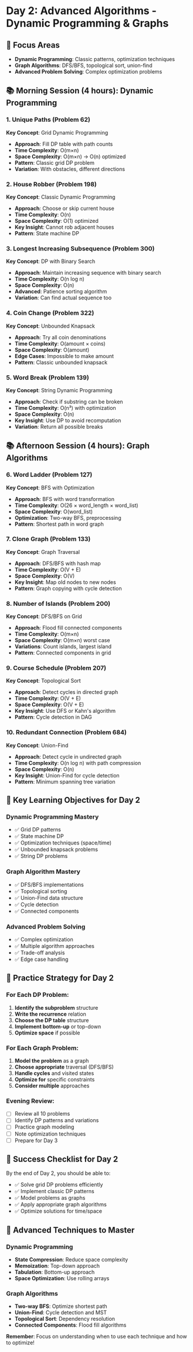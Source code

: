 # Day 2: Advanced Algorithms - Dynamic Programming & Graphs

## 🎯 Focus Areas
- **Dynamic Programming**: Classic patterns, optimization techniques
- **Graph Algorithms**: DFS/BFS, topological sort, union-find
- **Advanced Problem Solving**: Complex optimization problems

## 📚 Morning Session (4 hours): Dynamic Programming

### 1. Unique Paths (Problem 62)
**Key Concept**: Grid Dynamic Programming
- **Approach**: Fill DP table with path counts
- **Time Complexity**: O(m×n)
- **Space Complexity**: O(m×n) → O(n) optimized
- **Pattern**: Classic grid DP problem
- **Variation**: With obstacles, different directions

### 2. House Robber (Problem 198)
**Key Concept**: Classic Dynamic Programming
- **Approach**: Choose or skip current house
- **Time Complexity**: O(n)
- **Space Complexity**: O(1) optimized
- **Key Insight**: Cannot rob adjacent houses
- **Pattern**: State machine DP

### 3. Longest Increasing Subsequence (Problem 300)
**Key Concept**: DP with Binary Search
- **Approach**: Maintain increasing sequence with binary search
- **Time Complexity**: O(n log n)
- **Space Complexity**: O(n)
- **Advanced**: Patience sorting algorithm
- **Variation**: Can find actual sequence too

### 4. Coin Change (Problem 322)
**Key Concept**: Unbounded Knapsack
- **Approach**: Try all coin denominations
- **Time Complexity**: O(amount × coins)
- **Space Complexity**: O(amount)
- **Edge Cases**: Impossible to make amount
- **Pattern**: Classic unbounded knapsack

### 5. Word Break (Problem 139)
**Key Concept**: String Dynamic Programming
- **Approach**: Check if substring can be broken
- **Time Complexity**: O(n³) with optimization
- **Space Complexity**: O(n)
- **Key Insight**: Use DP to avoid recomputation
- **Variation**: Return all possible breaks

## 📚 Afternoon Session (4 hours): Graph Algorithms

### 6. Word Ladder (Problem 127)
**Key Concept**: BFS with Optimization
- **Approach**: BFS with word transformation
- **Time Complexity**: O(26 × word_length × word_list)
- **Space Complexity**: O(word_list)
- **Optimization**: Two-way BFS, preprocessing
- **Pattern**: Shortest path in word graph

### 7. Clone Graph (Problem 133)
**Key Concept**: Graph Traversal
- **Approach**: DFS/BFS with hash map
- **Time Complexity**: O(V + E)
- **Space Complexity**: O(V)
- **Key Insight**: Map old nodes to new nodes
- **Pattern**: Graph copying with cycle detection

### 8. Number of Islands (Problem 200)
**Key Concept**: DFS/BFS on Grid
- **Approach**: Flood fill connected components
- **Time Complexity**: O(m×n)
- **Space Complexity**: O(m×n) worst case
- **Variations**: Count islands, largest island
- **Pattern**: Connected components in grid

### 9. Course Schedule (Problem 207)
**Key Concept**: Topological Sort
- **Approach**: Detect cycles in directed graph
- **Time Complexity**: O(V + E)
- **Space Complexity**: O(V + E)
- **Key Insight**: Use DFS or Kahn's algorithm
- **Pattern**: Cycle detection in DAG

### 10. Redundant Connection (Problem 684)
**Key Concept**: Union-Find
- **Approach**: Detect cycle in undirected graph
- **Time Complexity**: O(n log n) with path compression
- **Space Complexity**: O(n)
- **Key Insight**: Union-Find for cycle detection
- **Pattern**: Minimum spanning tree variation

## 🎯 Key Learning Objectives for Day 2

### Dynamic Programming Mastery
- ✅ Grid DP patterns
- ✅ State machine DP
- ✅ Optimization techniques (space/time)
- ✅ Unbounded knapsack problems
- ✅ String DP problems

### Graph Algorithm Mastery
- ✅ DFS/BFS implementations
- ✅ Topological sorting
- ✅ Union-Find data structure
- ✅ Cycle detection
- ✅ Connected components

### Advanced Problem Solving
- ✅ Complex optimization
- ✅ Multiple algorithm approaches
- ✅ Trade-off analysis
- ✅ Edge case handling

## 📝 Practice Strategy for Day 2

### For Each DP Problem:
1. **Identify the subproblem** structure
2. **Write the recurrence** relation
3. **Choose the DP table** structure
4. **Implement bottom-up** or top-down
5. **Optimize space** if possible

### For Each Graph Problem:
1. **Model the problem** as a graph
2. **Choose appropriate** traversal (DFS/BFS)
3. **Handle cycles** and visited states
4. **Optimize for** specific constraints
5. **Consider multiple** approaches

### Evening Review:
- [ ] Review all 10 problems
- [ ] Identify DP patterns and variations
- [ ] Practice graph modeling
- [ ] Note optimization techniques
- [ ] Prepare for Day 3

## 🚀 Success Checklist for Day 2

By the end of Day 2, you should be able to:
- ✅ Solve grid DP problems efficiently
- ✅ Implement classic DP patterns
- ✅ Model problems as graphs
- ✅ Apply appropriate graph algorithms
- ✅ Optimize solutions for time/space

## 🔧 Advanced Techniques to Master

### Dynamic Programming
- **State Compression**: Reduce space complexity
- **Memoization**: Top-down approach
- **Tabulation**: Bottom-up approach
- **Space Optimization**: Use rolling arrays

### Graph Algorithms
- **Two-way BFS**: Optimize shortest path
- **Union-Find**: Cycle detection and MST
- **Topological Sort**: Dependency resolution
- **Connected Components**: Flood fill algorithms

**Remember**: Focus on understanding when to use each technique and how to optimize! 